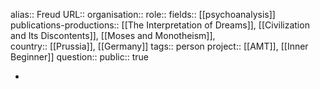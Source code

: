 alias:: Freud
URL::
organisation::
role:: 
fields:: [[psychoanalysis]] 
publications-productions:: [[The Interpretation of Dreams]], [[Civilization and Its Discontents]], [[Moses and Monotheism]],  
country:: [[Prussia]], [[Germany]] 
tags:: person
project:: [[AMT]], [[Inner Beginner]] 
question::
public:: true

-